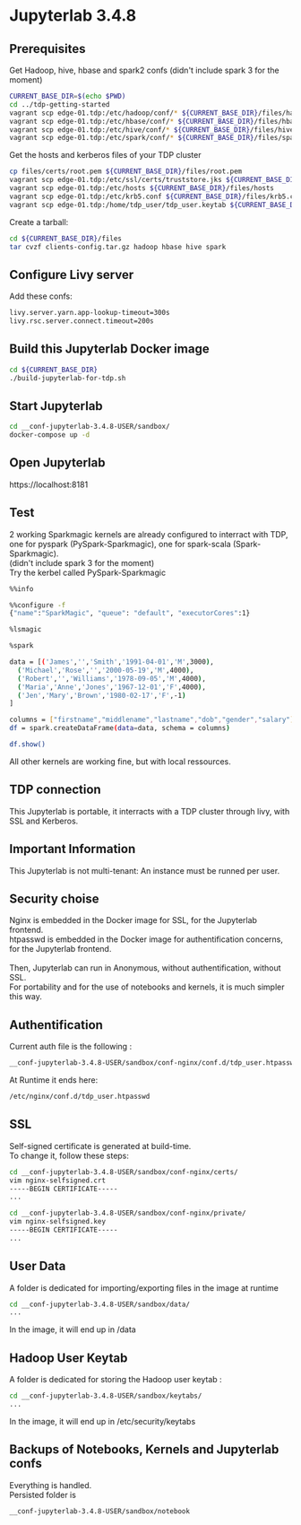 # Jupyterlab 3.4.8 #

## Prerequisites ##

Get Hadoop, hive, hbase and spark2 confs (didn't include spark 3 for the moment)
```bash
CURRENT_BASE_DIR=$(echo $PWD)
cd ../tdp-getting-started
vagrant scp edge-01.tdp:/etc/hadoop/conf/* ${CURRENT_BASE_DIR}/files/hadoop/
vagrant scp edge-01.tdp:/etc/hbase/conf/* ${CURRENT_BASE_DIR}/files/hbase/
vagrant scp edge-01.tdp:/etc/hive/conf/* ${CURRENT_BASE_DIR}/files/hive/
vagrant scp edge-01.tdp:/etc/spark/conf/* ${CURRENT_BASE_DIR}/files/spark/
```
Get the hosts and kerberos files of your TDP cluster
```bash
cp files/certs/root.pem ${CURRENT_BASE_DIR}/files/root.pem
vagrant scp edge-01.tdp:/etc/ssl/certs/truststore.jks ${CURRENT_BASE_DIR}/files/truststore.jks
vagrant scp edge-01.tdp:/etc/hosts ${CURRENT_BASE_DIR}/files/hosts
vagrant scp edge-01.tdp:/etc/krb5.conf ${CURRENT_BASE_DIR}/files/krb5.conf
vagrant scp edge-01.tdp:/home/tdp_user/tdp_user.keytab ${CURRENT_BASE_DIR}/__conf-jupyterlab-3.4.8-USER/sandbox/keytabs/tdp_user.keytab
```
Create a tarball:
```bash
cd ${CURRENT_BASE_DIR}/files
tar cvzf clients-config.tar.gz hadoop hbase hive spark
```

## Configure Livy server ##

Add these confs:

```bash
livy.server.yarn.app-lookup-timeout=300s
livy.rsc.server.connect.timeout=200s
```

## Build this Jupyterlab Docker image ##

```bash
cd ${CURRENT_BASE_DIR}
./build-jupyterlab-for-tdp.sh
```

## Start Jupyterlab ##

```bash
cd __conf-jupyterlab-3.4.8-USER/sandbox/
docker-compose up -d
```

## Open Jupyterlab ##

https://localhost:8181

## Test ##

2 working Sparkmagic kernels are already configured to interract with TDP,\
one for pyspark (PySpark-Sparkmagic), one for spark-scala (Spark-Sparkmagic).\
(didn't include spark 3 for the moment)\
Try the kerbel called PySpark-Sparkmagic

```bash
%%info
```

```bash
%%configure -f
{"name":"SparkMagic", "queue": "default", "executorCores":1}
```

```bash
%lsmagic
```

```bash
%spark
```

```bash
data = [('James','','Smith','1991-04-01','M',3000),
  ('Michael','Rose','','2000-05-19','M',4000),
  ('Robert','','Williams','1978-09-05','M',4000),
  ('Maria','Anne','Jones','1967-12-01','F',4000),
  ('Jen','Mary','Brown','1980-02-17','F',-1)
]
```

```bash
columns = ["firstname","middlename","lastname","dob","gender","salary"]
df = spark.createDataFrame(data=data, schema = columns)
```

```bash
df.show()
```

All other kernels are working fine, but with local ressources.

## TDP connection ##

This Jupyterlab is portable, it interracts with a TDP cluster through livy, with SSL and Kerberos.

## Important Information ##

This Jupyterlab is not multi-tenant: An instance must be runned per user.

## Security choise ##

Nginx is embedded in the Docker image for SSL, for the Jupyterlab frontend.\
htpasswd is embedded in the Docker image for authentification concerns, for the Jupyterlab frontend.\
\
Then, Jupyterlab can run in Anonymous, without authentification, without SSL.\
For portability and for the use of notebooks and kernels, it is much simpler this way.

## Authentification ##

Current auth file is the following :
```bash
__conf-jupyterlab-3.4.8-USER/sandbox/conf-nginx/conf.d/tdp_user.htpasswd
```
At Runtime it ends here:
```bash
/etc/nginx/conf.d/tdp_user.htpasswd
```

## SSL ##

Self-signed certificate is generated at build-time.\
To change it, follow these steps:

```bash
cd __conf-jupyterlab-3.4.8-USER/sandbox/conf-nginx/certs/
vim nginx-selfsigned.crt 
-----BEGIN CERTIFICATE-----
...
```

```bash
cd __conf-jupyterlab-3.4.8-USER/sandbox/conf-nginx/private/
vim nginx-selfsigned.key 
-----BEGIN CERTIFICATE-----
...
```

## User Data ##

A folder is dedicated for importing/exporting files in the image at runtime
```bash
cd __conf-jupyterlab-3.4.8-USER/sandbox/data/
...
```
In the image, it will end up in /data

## Hadoop User Keytab ##

A folder is dedicated for storing the Hadoop user keytab :
```bash
cd __conf-jupyterlab-3.4.8-USER/sandbox/keytabs/
...
```
In the image, it will end up in /etc/security/keytabs

## Backups of Notebooks, Kernels and Jupyterlab confs ##

Everything is handled.\
Persisted folder is
```bash
__conf-jupyterlab-3.4.8-USER/sandbox/notebook
```